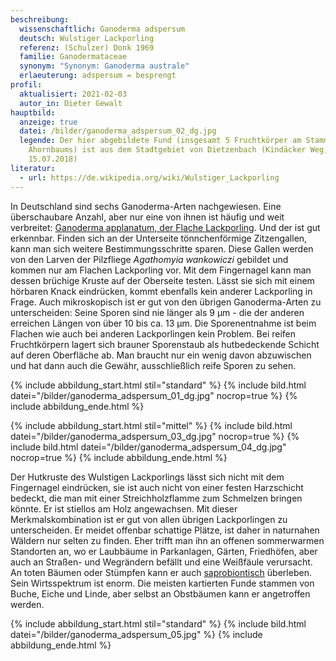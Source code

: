```yaml
---
beschreibung:
  wissenschaftlich: Ganoderma adspersum
  deutsch: Wulstiger Lackporling
  referenz: (Schulzer) Donk 1969
  familie: Ganodermataceae
  synonym: "Synonym: Ganoderma australe"
  erlaeuterung: adspersum = besprengt
profil:
  aktualisiert: 2021-02-03
  autor_in: Dieter Gewalt
hauptbild:
  anzeige: true
  datei: /bilder/ganoderma_adspersum_02_dg.jpg
  legende: Der hier abgebildete Fund (insgesamt 5 Fruchtkörper am Stammgrund eines
    Ahornbaums) ist aus dem Stadtgebiet von Dietzenbach (Kindäcker Weg,
    15.07.2018)
literatur:
  - url: https://de.wikipedia.org/wiki/Wulstiger_Lackporling
---
```

In Deutschland sind sechs Ganoderma-Arten nachgewiesen. Eine überschaubare Anzahl, aber nur eine von ihnen ist häufig und weit verbreitet: [Ganoderma applanatum, der Flache Lackporling](/pilze/ganoderma-applanatum-flacher-lackporling). Und der ist gut erkennbar. Finden sich an der Unterseite tönnchenförmige Zitzengallen, kann man sich weitere Bestimmungsschritte sparen. Diese Gallen werden von den Larven der Pilzfliege *Agathomyia wankowiczi* gebildet und kommen nur am Flachen Lackporling vor. Mit dem Fingernagel kann man dessen brüchige Kruste auf der Oberseite testen. Lässt sie sich mit einem hörbaren Knack eindrücken, kommt ebenfalls kein anderer Lackporling in Frage. Auch mikroskopisch ist er gut von den übrigen Ganoderma-Arten zu unterscheiden: Seine Sporen sind nie länger als 9 µm - die der anderen erreichen Längen von über 10 bis ca. 13 µm. Die Sporenentnahme ist beim Flachen wie auch bei anderen Lackporlingen kein Problem. Bei reifen Fruchtkörpern lagert sich brauner Sporenstaub als hutbedeckende Schicht auf deren Oberfläche ab. Man braucht nur ein wenig davon abzuwischen und hat dann auch die Gewähr, ausschließlich reife Sporen zu sehen.

{% include abbildung_start.html stil="standard" %}
{% include bild.html datei="/bilder/ganoderma_adspersum_01_dg.jpg" nocrop=true %}
{% include abbildung_ende.html %}

{% include abbildung_start.html stil="mittel" %}
{% include bild.html datei="/bilder/ganoderma_adspersum_03_dg.jpg" nocrop=true %}
{% include bild.html datei="/bilder/ganoderma_adspersum_04_dg.jpg" nocrop=true %}
{% include abbildung_ende.html %}

Der Hutkruste des Wulstigen Lackporlings lässt sich nicht mit dem Fingernagel eindrücken, sie ist auch nicht von einer festen Harzschicht bedeckt, die man mit einer Streichholzflamme zum Schmelzen bringen könnte. Er ist stiellos am Holz angewachsen. Mit dieser Merkmalskombination ist er gut von allen übrigen Lackporlingen zu unterscheiden. Er meidet offenbar schattige Plätze, ist daher in naturnahen Wäldern nur selten zu finden. Eher trifft man ihn an offenen sommerwarmen Standorten an, wo er Laubbäume in Parkanlagen, Gärten, Friedhöfen, aber auch an Straßen- und Wegrändern befällt und eine Weißfäule verursacht. An toten Bäumen oder Stümpfen kann er auch [saprobiontisch](saprobiontisch "Glossar") überleben. Sein Wirtsspektrum ist enorm. Die meisten kartierten Funde stammen von Buche, Eiche und Linde, aber selbst an Obstbäumen kann er angetroffen werden.

{% include abbildung_start.html stil="standard" %}
{% include bild.html datei="/bilder/ganoderma_adspersum_05.jpg" %}
{% include abbildung_ende.html %}